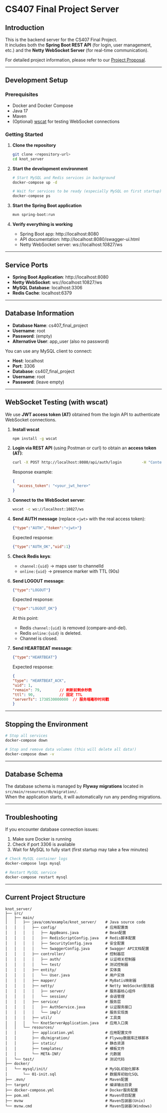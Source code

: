 # CS407 Final Project Server

## Introduction

This is the backend server for the CS407 Final Project.  
It includes both the **Spring Boot REST API** (for login, user management, etc.) and the **Netty WebSocket Server** (for real-time communication).  

For detailed project information, please refer to our [Project Proposal](./CS407_Project_Proposal.pdf).

---

## Development Setup

### Prerequisites
- Docker and Docker Compose
- Java 17
- Maven
- (Optional) [wscat](https://github.com/websockets/wscat) for testing WebSocket connections

### Getting Started

1. **Clone the repository**
   ```bash
   git clone <repository-url>
   cd knot_server
   ```

2. **Start the development environment**
   ```bash
   # Start MySQL and Redis services in background
   docker-compose up -d
   
   # Wait for services to be ready (especially MySQL on first startup)
   docker-compose ps
   ```

3. **Start the Spring Boot application**
   ```bash
   mvn spring-boot:run
   ```

4. **Verify everything is working**
   - Spring Boot app: http://localhost:8080
   - API documentation: http://localhost:8080/swagger-ui.html
   - Netty WebSocket server: ws://localhost:10827/ws

---

## Service Ports

- **Spring Boot Application**: http://localhost:8080  
- **Netty WebSocket**: ws://localhost:10827/ws  
- **MySQL Database**: localhost:3306  
- **Redis Cache**: localhost:6379  

---

## Database Information

- **Database Name**: cs407_final_project  
- **Username**: root  
- **Password**: (empty)  
- **Alternative User**: app_user (also no password)  

You can use any MySQL client to connect:
- **Host**: localhost  
- **Port**: 3306  
- **Database**: cs407_final_project  
- **Username**: root  
- **Password**: (leave empty)  

---

## WebSocket Testing (with wscat)

We use **JWT access token (AT)** obtained from the login API to authenticate WebSocket connections.

1. **Install wscat**
   ```bash
   npm install -g wscat
   ```

2. **Login via REST API** (using Postman or curl) to obtain an **access token (AT)**:
   ```bash
   curl -X POST http://localhost:8080/api/auth/login         -H "Content-Type: application/json"         -d '{"username":"admin","password":"123456"}'
   ```
   Response example:
   ```json
   {
     "access_token": "<your_jwt_here>"
   }
   ```

3. **Connect to the WebSocket server**:
   ```bash
   wscat -c ws://localhost:10827/ws
   ```

4. **Send AUTH message** (replace `<jwt>` with the real access token):
   ```json
   {"type":"AUTH","token":"<jwt>"}
   ```
   Expected response:
   ```json
   {"type":"AUTH_OK","uid":1}
   ```

5. **Check Redis keys**:
   - `channel:{uid}` → maps user to channelId
   - `online:{uid}` → presence marker with TTL (90s)

6. **Send LOGOUT message**:
   ```json
   {"type":"LOGOUT"}
   ```
   Expected response:
   ```json
   {"type":"LOGOUT_OK"}
   ```
   At this point:
   - Redis `channel:{uid}` is removed (compare-and-del).
   - Redis `online:{uid}` is deleted.
   - Channel is closed.

7. **Send HEARTBEAT message**:
   ```json
   {"type":"HEARTBEAT"}
   ```
      Expected response:
   ```json
   {
   "type": "HEARTBEAT_ACK",
   "uid": 1,
   "remain": 79,        // 刷新前剩余秒数
   "ttl": 90,           // 固定 TTL
   "serverTs": 1738530000000  // 服务端毫秒时间戳
   }
   ```

---

## Stopping the Environment

```bash
# Stop all services
docker-compose down

# Stop and remove data volumes (this will delete all data!)
docker-compose down -v
```

---

## Database Schema

The database schema is managed by **Flyway migrations** located in `src/main/resources/db/migration/`.  
When the application starts, it will automatically run any pending migrations.

---

## Troubleshooting

If you encounter database connection issues:

1. Make sure Docker is running  
2. Check if port 3306 is available  
3. Wait for MySQL to fully start (first startup may take a few minutes)  

```bash
# Check MySQL container logs
docker-compose logs mysql

# Restart MySQL service
docker-compose restart mysql
```

---

## Current Project Structure

```
knot_server/
├── src/
│   ├── main/
│   │   ├── java/com/example/knot_server/    # Java source code
│   │   │   ├── config/                      # 应用配置类
│   │   │   │   ├── AppBeans.java            # Bean配置
│   │   │   │   ├── RedisScriptConfig.java   # Redis脚本配置
│   │   │   │   ├── SecurityConfig.java      # 安全配置
│   │   │   │   └── SwaggerConfig.java       # Swagger API文档配置
│   │   │   ├── controller/                  # 控制器层
│   │   │   │   ├── auth/                    # 认证相关控制器
│   │   │   │   └── test/                    # 测试控制器
│   │   │   ├── entity/                      # 实体类
│   │   │   │   └── User.java                # 用户实体
│   │   │   ├── mapper/                      # MyBatis映射器
│   │   │   ├── netty/                       # Netty WebSocket服务器
│   │   │   │   ├── server/                  # 服务器核心组件
│   │   │   │   └── session/                 # 会话管理
│   │   │   ├── service/                     # 服务层
│   │   │   │   ├── AuthService.java         # 认证服务接口
│   │   │   │   └── impl/                    # 服务实现类
│   │   │   ├── util/                        # 工具类
│   │   │   └── KnotServerApplication.java   # 应用入口类
│   │   └── resources/
│   │       ├── application.yml              # 应用配置文件
│   │       ├── db/migration/                # Flyway数据库迁移脚本
│   │       ├── static/                      # 静态资源
│   │       ├── templates/                   # 模板文件
│   │       └── META-INF/                    # 元数据
│   └── test/                                # 测试代码
├── docker/
│   └── mysql/init/                          # MySQL初始化脚本
│       └── 01-init.sql                      # 数据库初始化SQL
├── .mvn/                                    # Maven配置
├── target/                                  # 编译输出目录
├── docker-compose.yml                       # Docker服务配置
├── pom.xml                                  # Maven项目配置
├── mvnw                                     # Maven包装器(Unix)
└── mvnw.cmd                                 # Maven包装器(Windows)
```
